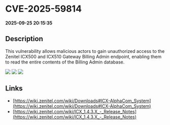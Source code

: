 # CVE-2025-59814

**2025-09-25 20:15:35**

## Description
This vulnerability allows malicious actors to gain unauthorized access to the Zenitel ICX500 and ICX510 Gateway Billing Admin endpoint, enabling them to read the entire contents of the Billing Admin database.

![](https://img.shields.io/static/v1?label=Score&message=9.8&color=red)
![](https://img.shields.io/static/v1?label=Severity&message=CRITICAL&color=red)
![](https://img.shields.io/static/v1?label=CWE&message=SQL&color=green)

## Links
- [https://wiki.zenitel.com/wiki/Downloads#ICX-AlphaCom_System](https://wiki.zenitel.com/wiki/Downloads#ICX-AlphaCom_System)
- [https://wiki.zenitel.com/wiki/ICX_1.4.3.X_-_Release_Notes](https://wiki.zenitel.com/wiki/ICX_1.4.3.X_-_Release_Notes)
